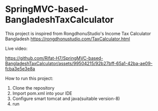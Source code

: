 # SpringMVC-based-BangladeshTaxCalculator
This project is inspired from RongdhonuStudio's Income Tax Calculator Bangladesh https://rongdhonustudio.com/TaxCalculator.html

Live video:



https://github.com/Rifat-H7/SpringMVC-based-BangladeshTaxCalculator/assets/99504215/92b27bff-65a1-42ba-ae09-fcba3e5e3e8a


How to run this project:
1. Clone the repository
2. Import pom.xml into your IDE
3. Configure smart tomcat and java(suitable version-8)
4. run
